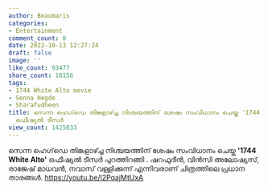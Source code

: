 ```yaml
---
author: Beaumaris
categories:
- Entertainment
comment_count: 0
date: 2022-10-13 12:27:24
draft: false
image: ''
like_count: 93477
share_count: 18156
tags:
- 1744 White Alto movie
- Senna Hegde
- Sharafudheen
title: സെന്ന ഹെഗ്‌ഡെ തിങ്കളാഴ്ച്ച നിശ്ചയത്തിന് ശേഷം സംവിധാനം ചെയ്ത '1744 White Alto'
  ഒഫീഷ്യൽ ടീസർ
view_count: 1425033
---
```


സെന്ന ഹെഗ്‌ഡെ തിങ്കളാഴ്ച്ച നിശ്ചയത്തിന് ശേഷം സംവിധാനം ചെയ്ത **'1744 White Alto'** ഒഫീഷ്യൽ ടീസർ പുറത്തിറങ്ങി . ഷറഫുദീൻ, വിൻസി അലോഷ്യസ്, രാജേഷ് മാധവൻ, നവാസ് വള്ളിക്കുന്ന് എന്നിവരാണ് ചിത്രത്തിലെ പ്രധാന താരങ്ങൾ. https://youtu.be/l2PqajMtUxA